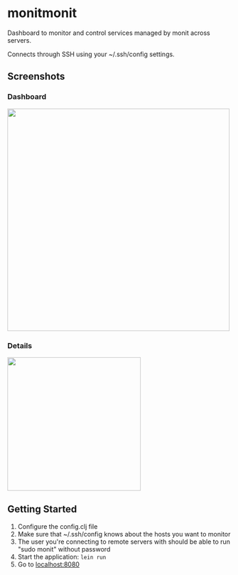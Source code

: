 # monitmonit

Dashboard to monitor and control services managed by monit across servers.

Connects through SSH using your ~/.ssh/config settings.

## Screenshots

### Dashboard

<img width="500" src="http://f.cl.ly/items/3F0s2i1b0Y2w2a2T1H2l/monitmonit-dashboard.png" />

### Details

<img width="300" src="http://f.cl.ly/items/40230k0c3F2Z0K112V0n/monitmonit-details.png" />

## Getting Started

1. Configure the config.clj file
2. Make sure that ~/.ssh/config knows about the hosts you want to monitor
3. The user you're connecting to remote servers with should be able to run "sudo monit" without password
4. Start the application: `lein run`
5. Go to [localhost:8080](http://localhost:8080/)
